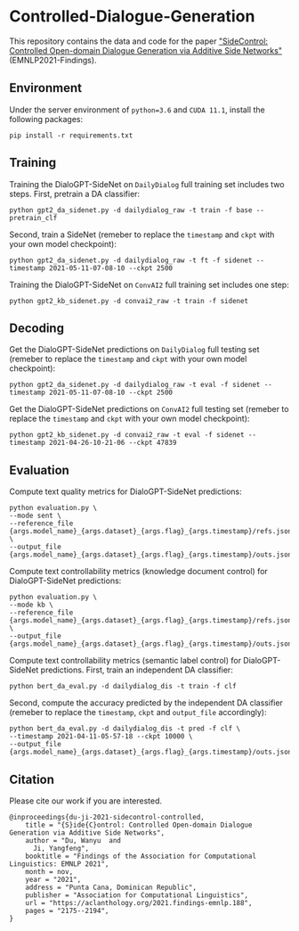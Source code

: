 # Controlled-Dialogue-Generation
This repository contains the data and code for the paper ["SideControl: Controlled Open-domain Dialogue Generation via Additive Side Networks"](https://aclanthology.org/2021.findings-emnlp.188/) (EMNLP2021-Findings).


## Environment
Under the server environment of `python=3.6` and `CUDA 11.1`, install the following packages:
```
pip install -r requirements.txt
```

## Training
Training the DialoGPT-SideNet on `DailyDialog` full training set includes two steps. 
First, pretrain a DA classifier:
```
python gpt2_da_sidenet.py -d dailydialog_raw -t train -f base --pretrain_clf
```
Second, train a SideNet (remeber to replace the `timestamp` and `ckpt` with your own model checkpoint):
```
python gpt2_da_sidenet.py -d dailydialog_raw -t ft -f sidenet --timestamp 2021-05-11-07-08-10 --ckpt 2500
```


Training the DialoGPT-SideNet on `ConvAI2` full training set includes one step:
```
python gpt2_kb_sidenet.py -d convai2_raw -t train -f sidenet
``` 

## Decoding
Get the DialoGPT-SideNet predictions on `DailyDialog` full testing set (remeber to replace the `timestamp` and `ckpt` with your own model checkpoint):
```
python gpt2_da_sidenet.py -d dailydialog_raw -t eval -f sidenet --timestamp 2021-05-11-07-08-10 --ckpt 2500
```

Get the DialoGPT-SideNet predictions on `ConvAI2` full testing set (remeber to replace the `timestamp` and `ckpt` with your own model checkpoint):
```
python gpt2_kb_sidenet.py -d convai2_raw -t eval -f sidenet --timestamp 2021-04-26-10-21-06 --ckpt 47839
```


## Evaluation
Compute text quality metrics for DialoGPT-SideNet predictions:
```
python evaluation.py \
--mode sent \
--reference_file {args.model_name}_{args.dataset}_{args.flag}_{args.timestamp}/refs.json \
--output_file {args.model_name}_{args.dataset}_{args.flag}_{args.timestamp}/outs.json
```

Compute text controllability metrics (knowledge document control) for DialoGPT-SideNet predictions:
```
python evaluation.py \
--mode kb \
--reference_file {args.model_name}_{args.dataset}_{args.flag}_{args.timestamp}/refs.json \
--output_file {args.model_name}_{args.dataset}_{args.flag}_{args.timestamp}/outs.json
```

Compute text controllability metrics (semantic label control) for DialoGPT-SideNet predictions.
First, train an independent DA classifier:
```
python bert_da_eval.py -d dailydialog_dis -t train -f clf
```
Second, compute the accuracy predicted by the independent DA classifier (remeber to replace the `timestamp`, `ckpt` and `output_file` accordingly):
```
python bert_da_eval.py -d dailydialog_dis -t pred -f clf \
--timestamp 2021-04-11-05-57-18 --ckpt 10000 \
--output_file {args.model_name}_{args.dataset}_{args.flag}_{args.timestamp}/outs.json
```

## Citation
Please cite our work if you are interested.
```
@inproceedings{du-ji-2021-sidecontrol-controlled,
    title = "{S}ide{C}ontrol: Controlled Open-domain Dialogue Generation via Additive Side Networks",
    author = "Du, Wanyu  and
      Ji, Yangfeng",
    booktitle = "Findings of the Association for Computational Linguistics: EMNLP 2021",
    month = nov,
    year = "2021",
    address = "Punta Cana, Dominican Republic",
    publisher = "Association for Computational Linguistics",
    url = "https://aclanthology.org/2021.findings-emnlp.188",
    pages = "2175--2194",
}
```